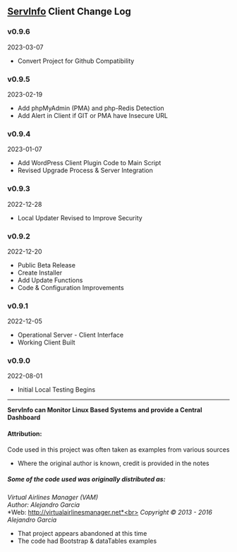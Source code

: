 ## [ServInfo](https://servinfo.elite-star-services.com/) Client Change Log

### v0.9.6
2023-03-07

* Convert Project for Github Compatibility

### v0.9.5
2023-02-19

* Add phpMyAdmin (PMA) and php-Redis Detection
* Add Alert in Client if GIT or PMA have Insecure URL

### v0.9.4
2023-01-07

* Add WordPress Client Plugin Code to Main Script
* Revised Upgrade Process & Server Integration

### v0.9.3
2022-12-28

* Local Updater Revised to Improve Security

### v0.9.2
2022-12-20

* Public Beta Release
* Create Installer
* Add Update Functions
* Code & Configuration Improvements

### v0.9.1
2022-12-05

* Operational Server - Client Interface
* Working Client Built

### v0.9.0
2022-08-01

* Initial Local Testing Begins

---

**ServInfo can Monitor Linux Based Systems and provide a Central Dashboard**
#### Attribution:
Code used in this project was often taken as examples from various sources
* Where the original author is known, credit is provided in the notes

##### Some of the code used was originally distributed as:
*Virtual Airlines Manager (VAM)*<br>
*Author: Alejandro Garcia*<br>
*Web: http://virtualairlinesmanager.net*<br>
*Copyright © 2013 - 2016 Alejandro Garcia*<br>
* That project appears abandoned at this time
* The code had Bootstrap & dataTables examples
